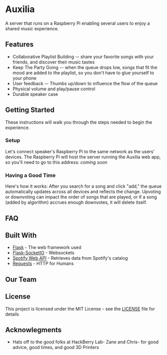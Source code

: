 # Auxilia
A server that runs on a Raspberry Pi enabling several users to enjoy a shared music experience.

## Features
* Collaborative Playlist Building -- share your favorite songs with your friends, and discover their music tastes
* Keep The Party Going -- when the queue drops low, songs that fit the mood are added to the playlist, so you don't have to glue yourself to your phone
* User feedback -- Thumbs up/down to influence the flow of the queue
* Physical volume and play/pause control
* Durable speaker case

## Getting Started
These instructions will walk you through the steps needed to begin the experience.

### Setup
Let's connect speaker's Raspberry Pi to the same network as the users' devices. 
The Raspberry Pi will host the server running the Auxilia web app, so you'll need to go to this address:
*coming soon*

### Having a Good Time
Here's how it works:
After you search for a song and click "add," the queue automatically updates across all devices and reflects the change.
Upvoting or downvoting can impact the order of songs that are played, or if a song (added by algorithm) accrues enough downvotes, it will delete itself.

## FAQ


## Built With
* [Flask](http://flask.pocoo.org/) - The web framework used
* [Flask-SocketIO](https://flask-socketio.readthedocs.io/en/latest/) - Websockets
* [Spotify Web API](https://developer.spotify.com/web-api/) - Retrieves data from Spotify's catalog
* [Requests](http://docs.python-requests.org/en/latest/index.html) - HTTP for Humans

## Our Team

## License

This project is licensed under the MIT License - see the [LICENSE](LICENSE) file for details

## Acknowlegments
* Hats off to the good folks at HackBerry Lab- Zane and Chris- for good advice, good times, and good 3D Printers